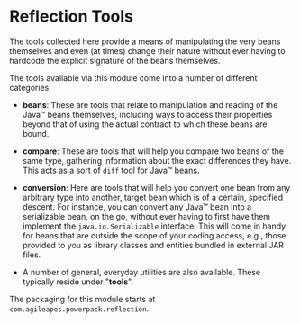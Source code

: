 Reflection Tools
================

The tools collected here provide a means of manipulating the very beans themselves and even (at times)
change their nature without ever having to hardcode the explicit signature of the beans themselves.

The tools available via this module come into a number of different categories:

* **beans**: These are tools that relate to manipulation and reading of the Java&trade; beans themselves, including
ways to access their properties beyond that of using the actual contract to which these beans are bound.

* **compare**: These are tools that will help you compare two beans of the same type, gathering information
about the exact differences they have. This acts as a sort of `diff` tool for Java&trade; beans.

* **conversion**: Here are tools that will help you convert one bean from any arbitrary type into another,
target bean which is of a certain, specified descent. For instance, you can convert any Java&trade; bean
into a serializable bean, on the go, without ever having to first have them implement the `java.io.Serializable`
interface. This will come in handy for beans that are outside the scope of your coding access, e.g., those
provided to you as library classes and entities bundled in external JAR files.

* A number of general, everyday utilities are also available. These typically reside under "**tools**".

The packaging for this module starts at `com.agileapes.powerpack.reflection`.
